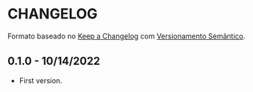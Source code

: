 # CHANGELOG

Formato baseado no [Keep a Changelog](https://keepachangelog.com/pt-BR/) com [Versionamento Semântico](https://semver.org/lang/pt-BR/).

## 0.1.0 - 10/14/2022

- First version.
